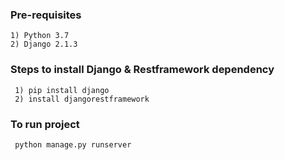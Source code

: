 ### Pre-requisites
    1) Python 3.7
    2) Django 2.1.3
    
### Steps to install Django & Restframework dependency
     1) pip install django
     2) install djangorestframework
     
 ### To run project
     python manage.py runserver
